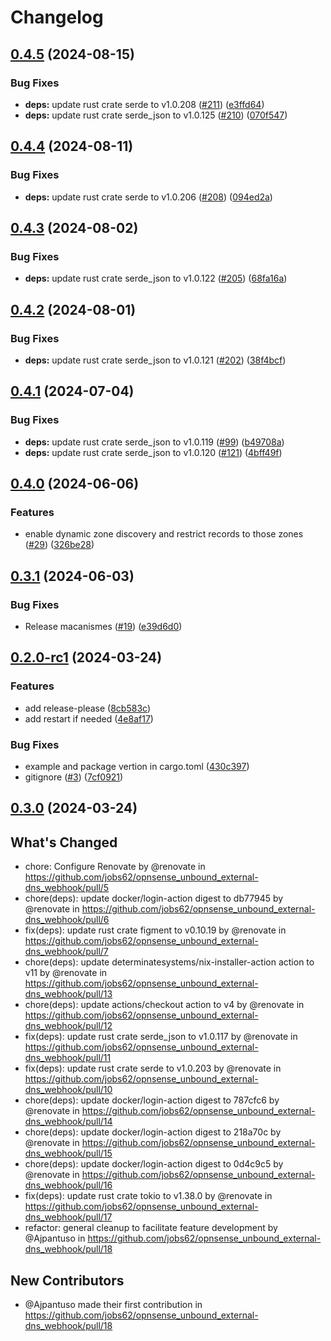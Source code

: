 # Changelog

## [0.4.5](https://github.com/jobs62/opnsense_unbound_external-dns_webhook/compare/v0.4.4...v0.4.5) (2024-08-15)


### Bug Fixes

* **deps:** update rust crate serde to v1.0.208 ([#211](https://github.com/jobs62/opnsense_unbound_external-dns_webhook/issues/211)) ([e3ffd64](https://github.com/jobs62/opnsense_unbound_external-dns_webhook/commit/e3ffd64e3c339a2ffbb50921332622a3471f97cb))
* **deps:** update rust crate serde_json to v1.0.125 ([#210](https://github.com/jobs62/opnsense_unbound_external-dns_webhook/issues/210)) ([070f547](https://github.com/jobs62/opnsense_unbound_external-dns_webhook/commit/070f547a2ef1277af80040bd4846741f75700bb0))

## [0.4.4](https://github.com/jobs62/opnsense_unbound_external-dns_webhook/compare/v0.4.3...v0.4.4) (2024-08-11)


### Bug Fixes

* **deps:** update rust crate serde to v1.0.206 ([#208](https://github.com/jobs62/opnsense_unbound_external-dns_webhook/issues/208)) ([094ed2a](https://github.com/jobs62/opnsense_unbound_external-dns_webhook/commit/094ed2a0e5dff7037db93f9903531dfce6264284))

## [0.4.3](https://github.com/jobs62/opnsense_unbound_external-dns_webhook/compare/v0.4.2...v0.4.3) (2024-08-02)


### Bug Fixes

* **deps:** update rust crate serde_json to v1.0.122 ([#205](https://github.com/jobs62/opnsense_unbound_external-dns_webhook/issues/205)) ([68fa16a](https://github.com/jobs62/opnsense_unbound_external-dns_webhook/commit/68fa16a707eceeab1b9cd549c07af56d6ff24a38))

## [0.4.2](https://github.com/jobs62/opnsense_unbound_external-dns_webhook/compare/v0.4.1...v0.4.2) (2024-08-01)


### Bug Fixes

* **deps:** update rust crate serde_json to v1.0.121 ([#202](https://github.com/jobs62/opnsense_unbound_external-dns_webhook/issues/202)) ([38f4bcf](https://github.com/jobs62/opnsense_unbound_external-dns_webhook/commit/38f4bcfa2297f17ca1bcdbf596b21bcae45e2ca4))

## [0.4.1](https://github.com/jobs62/opnsense_unbound_external-dns_webhook/compare/v0.4.0...v0.4.1) (2024-07-04)


### Bug Fixes

* **deps:** update rust crate serde_json to v1.0.119 ([#99](https://github.com/jobs62/opnsense_unbound_external-dns_webhook/issues/99)) ([b49708a](https://github.com/jobs62/opnsense_unbound_external-dns_webhook/commit/b49708a9ad20415eb067e449e6321cd17ee8d40d))
* **deps:** update rust crate serde_json to v1.0.120 ([#121](https://github.com/jobs62/opnsense_unbound_external-dns_webhook/issues/121)) ([4bff49f](https://github.com/jobs62/opnsense_unbound_external-dns_webhook/commit/4bff49f261efba3909768c0ebcbedd479684cf73))

## [0.4.0](https://github.com/jobs62/opnsense_unbound_external-dns_webhook/compare/v0.3.1...v0.4.0) (2024-06-06)


### Features

* enable dynamic zone discovery and restrict records to those zones ([#29](https://github.com/jobs62/opnsense_unbound_external-dns_webhook/issues/29)) ([326be28](https://github.com/jobs62/opnsense_unbound_external-dns_webhook/commit/326be288cce197b3fe5db3514731eada098d4d5b))

## [0.3.1](https://github.com/jobs62/opnsense_unbound_external-dns_webhook/compare/v0.3.0...v0.3.1) (2024-06-03)


### Bug Fixes

* Release macanismes ([#19](https://github.com/jobs62/opnsense_unbound_external-dns_webhook/issues/19)) ([e39d6d0](https://github.com/jobs62/opnsense_unbound_external-dns_webhook/commit/e39d6d05e9acd704463121034556437e2c099e91))

## [0.2.0-rc1](https://github.com/jobs62/opnsense_unbound_external-dns_webhook/compare/v0.1.3-rc1...v0.2.0-rc1) (2024-03-24)


### Features

* add release-please ([8cb583c](https://github.com/jobs62/opnsense_unbound_external-dns_webhook/commit/8cb583c99e58b6f9d7ea9cf7e72f9af35709311c))
* add restart if needed ([4e8af17](https://github.com/jobs62/opnsense_unbound_external-dns_webhook/commit/4e8af17c480c68657b561eb6fd355c97ef67c295))


### Bug Fixes

* example and package vertion in cargo.toml ([430c397](https://github.com/jobs62/opnsense_unbound_external-dns_webhook/commit/430c3972b5cd78bd3a7d6fd65bc40ff4f87f26e5))
* gitignore ([#3](https://github.com/jobs62/opnsense_unbound_external-dns_webhook/issues/3)) ([7cf0921](https://github.com/jobs62/opnsense_unbound_external-dns_webhook/commit/7cf0921b42dbc8d4f9d837964ed305b2591abbb4))


## [0.3.0](https://github.com/jobs62/opnsense_unbound_external-dns_webhook/compare/v0.2.0-rc1...v0.3.0) (2024-03-24)

## What's Changed
* chore: Configure Renovate by @renovate in https://github.com/jobs62/opnsense_unbound_external-dns_webhook/pull/5
* chore(deps): update docker/login-action digest to db77945 by @renovate in https://github.com/jobs62/opnsense_unbound_external-dns_webhook/pull/6
* fix(deps): update rust crate figment to v0.10.19 by @renovate in https://github.com/jobs62/opnsense_unbound_external-dns_webhook/pull/7
* chore(deps): update determinatesystems/nix-installer-action action to v11 by @renovate in https://github.com/jobs62/opnsense_unbound_external-dns_webhook/pull/13
* chore(deps): update actions/checkout action to v4 by @renovate in https://github.com/jobs62/opnsense_unbound_external-dns_webhook/pull/12
* fix(deps): update rust crate serde_json to v1.0.117 by @renovate in https://github.com/jobs62/opnsense_unbound_external-dns_webhook/pull/11
* fix(deps): update rust crate serde to v1.0.203 by @renovate in https://github.com/jobs62/opnsense_unbound_external-dns_webhook/pull/10
* chore(deps): update docker/login-action digest to 787cfc6 by @renovate in https://github.com/jobs62/opnsense_unbound_external-dns_webhook/pull/14
* chore(deps): update docker/login-action digest to 218a70c by @renovate in https://github.com/jobs62/opnsense_unbound_external-dns_webhook/pull/15
* chore(deps): update docker/login-action digest to 0d4c9c5 by @renovate in https://github.com/jobs62/opnsense_unbound_external-dns_webhook/pull/16
* fix(deps): update rust crate tokio to v1.38.0 by @renovate in https://github.com/jobs62/opnsense_unbound_external-dns_webhook/pull/17
* refactor: general cleanup to facilitate feature development by @Ajpantuso in https://github.com/jobs62/opnsense_unbound_external-dns_webhook/pull/18

## New Contributors
* @Ajpantuso made their first contribution in https://github.com/jobs62/opnsense_unbound_external-dns_webhook/pull/18
